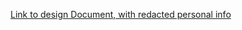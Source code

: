 [Link to design Document, with redacted personal info](https://docs.google.com/document/d/11Ttb3A5X9cwQ38yBwffn7j6cK-ekqXrP/edit?usp=sharing&ouid=116652853831304913401&rtpof=true&sd=true])
